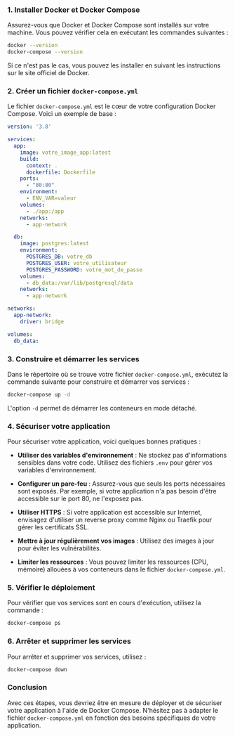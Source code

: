 ### 1. Installer Docker et Docker Compose

Assurez-vous que Docker et Docker Compose sont installés sur votre machine. Vous pouvez vérifier cela en exécutant les commandes suivantes :

```bash
docker --version
docker-compose --version
```

Si ce n'est pas le cas, vous pouvez les installer en suivant les instructions sur le site officiel de Docker.

### 2. Créer un fichier `docker-compose.yml`

Le fichier `docker-compose.yml` est le cœur de votre configuration Docker Compose. Voici un exemple de base :

```yaml
version: '3.8'

services:
  app:
    image: votre_image_app:latest
    build:
      context: .
      dockerfile: Dockerfile
    ports:
      - "80:80"
    environment:
      - ENV_VAR=valeur
    volumes:
      - ./app:/app
    networks:
      - app-network

  db:
    image: postgres:latest
    environment:
      POSTGRES_DB: votre_db
      POSTGRES_USER: votre_utilisateur
      POSTGRES_PASSWORD: votre_mot_de_passe
    volumes:
      - db_data:/var/lib/postgresql/data
    networks:
      - app-network

networks:
  app-network:
    driver: bridge

volumes:
  db_data:
```

### 3. Construire et démarrer les services

Dans le répertoire où se trouve votre fichier `docker-compose.yml`, exécutez la commande suivante pour construire et démarrer vos services :

```bash
docker-compose up -d
```

L'option `-d` permet de démarrer les conteneurs en mode détaché.

### 4. Sécuriser votre application

Pour sécuriser votre application, voici quelques bonnes pratiques :

- **Utiliser des variables d'environnement** : Ne stockez pas d'informations sensibles dans votre code. Utilisez des fichiers `.env` pour gérer vos variables d'environnement.

- **Configurer un pare-feu** : Assurez-vous que seuls les ports nécessaires sont exposés. Par exemple, si votre application n'a pas besoin d'être accessible sur le port 80, ne l'exposez pas.

- **Utiliser HTTPS** : Si votre application est accessible sur Internet, envisagez d'utiliser un reverse proxy comme Nginx ou Traefik pour gérer les certificats SSL.

- **Mettre à jour régulièrement vos images** : Utilisez des images à jour pour éviter les vulnérabilités.

- **Limiter les ressources** : Vous pouvez limiter les ressources (CPU, mémoire) allouées à vos conteneurs dans le fichier `docker-compose.yml`.

### 5. Vérifier le déploiement

Pour vérifier que vos services sont en cours d'exécution, utilisez la commande :

```bash
docker-compose ps
```

### 6. Arrêter et supprimer les services

Pour arrêter et supprimer vos services, utilisez :

```bash
docker-compose down
```

### Conclusion

Avec ces étapes, vous devriez être en mesure de déployer et de sécuriser votre application à l'aide de Docker Compose. N'hésitez pas à adapter le fichier `docker-compose.yml` en fonction des besoins spécifiques de votre application.